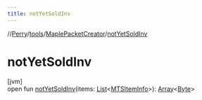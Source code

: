 ```yaml
---
title: notYetSoldInv
---
```

//[Perry](../../../index.html)/[tools](../index.html)/[MaplePacketCreator](index.html)/[notYetSoldInv](not-yet-sold-inv.html)



# notYetSoldInv



[jvm]\
open fun [notYetSoldInv](not-yet-sold-inv.html)(items: [List](https://docs.oracle.com/javase/8/docs/api/java/util/List.html)&lt;[MTSItemInfo](../../server/-m-t-s-item-info/index.html)&gt;): [Array](https://kotlinlang.org/api/latest/jvm/stdlib/kotlin/-array/index.html)&lt;[Byte](https://kotlinlang.org/api/latest/jvm/stdlib/kotlin/-byte/index.html)&gt;




